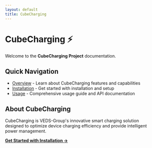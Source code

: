 ```yaml
---
layout: default
title: CubeCharging
---
```


# CubeCharging ⚡

Welcome to the **CubeCharging Project** documentation.

## Quick Navigation

- [Overview](cubecharging/overview.html) - Learn about CubeCharging features and capabilities
- [Installation](cubecharging/installation.html) - Get started with installation and setup
- [Usage](cubecharging/usage.html) - Comprehensive usage guide and API documentation

## About CubeCharging

CubeCharging is VEDS-Group's innovative smart charging solution designed to optimize device charging efficiency and provide intelligent power management.

[**Get Started with Installation →**](cubecharging/installation.html)
